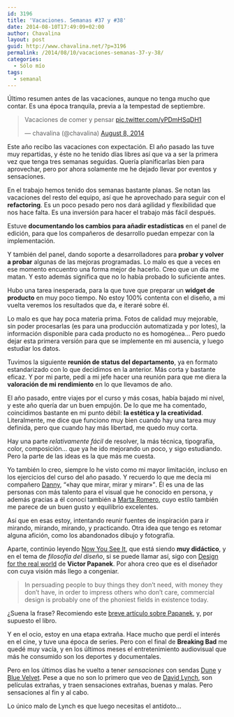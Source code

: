 ```yaml
---
id: 3196
title: 'Vacaciones. Semanas #37 y #38'
date: 2014-08-10T17:49:09+02:00
author: Chavalina
layout: post
guid: http://www.chavalina.net/?p=3196
permalink: /2014/08/10/vacaciones-semanas-37-y-38/
categories:
  - Sólo mío
tags:
  - semanal
---
```

Último resumen antes de las vacaciones, aunque no tenga mucho que contar. Es una época tranquila, previa a la tempestad de septiembre.

<blockquote class="twitter-tweet" lang="en">
  <p>
    Vacaciones de comer y pensar <a href="http://t.co/yPDmHSqDH1">pic.twitter.com/yPDmHSqDH1</a>
  </p>
  
  <p>
    &mdash; chavalina (@chavalina) <a href="https://twitter.com/chavalina/statuses/497792061589192704">August 8, 2014</a>
  </p>
</blockquote>



Este año recibo las vacaciones con expectación. El año pasado las tuve muy repartidas, y éste no he tenido días libres así que va a ser la primera vez que tenga tres semanas seguidas. Quería planificarlas bien para aprovechar, pero por ahora solamente me he dejado llevar por eventos y sensaciones.

En el trabajo hemos tenido dos semanas bastante planas. Se notan las vacaciones del resto del equipo, así que he aprovechado para seguir con el **refactoring**. Es un poco pesado pero nos dará agilidad y flexibilidad que nos hace falta. Es una inversión para hacer el trabajo más fácil después.

Estuve **documentando los cambios para añadir estadísticas** en el panel de edición, para que los compañeros de desarrollo puedan empezar con la implementación. 

Y también del panel, dando soporte a desarrolladores para **probar y volver a probar** algunas de las mejoras programadas. Lo malo es que a veces en ese momento encuentro una forma mejor de hacerlo. Creo que un día me matan. Y esto además significa que no lo había probado lo suficiente antes.

Hubo una tarea inesperada, para la que tuve que preparar un **widget de producto** en muy poco tiempo. No estoy 100% contenta con el diseño, a mi vuelta veremos los resultados que da, e iteraré sobre él. 

Lo malo es que hay poca materia prima. Fotos de calidad muy mejorable, sin poder procesarlas (es para una producción automatizada y por lotes), la información disponible para cada producto no es homogénea&#8230; Pero puedo dejar esta primera versión para que se implemente en mi ausencia, y luego estudiar los datos.

Tuvimos la siguiente **reunión de status del departamento**, ya en formato estandarizado con lo que decidimos en la anterior. Más corta y bastante eficaz. Y por mi parte, pedí a mi jefe hacer una reunión para que me diera la **valoración de mi rendimiento** en lo que llevamos de año.

El año pasado, entre viajes por el curso y más cosas, había bajado mi nivel, y este año quería dar un buen empujón. De lo que me ha comentado, coincidimos bastante en mi punto débil: **la estética y la creatividad**. Literalmente, me dice que funciono muy bien cuando hay una tarea muy definida, pero que cuando hay más libertad, me quedo muy corta.

Hay una parte _relativamente fácil_ de resolver, la más técnica, tipografía, color, composición&#8230; que ya he ido mejorando un poco, y sigo estudiando. Pero la parte de las ideas es la que más me cuesta.

Yo también lo creo, siempre lo he visto como mi mayor limitación, incluso en los ejercicios del curso del año pasado. Y recuerdo lo que me decía mi compañero [Danny](https://dribbble.com/dsaltaren), <q>«hay que mirar, mirar y mirar»</q>. Él es una de las personas con más talento para el visual que he conocido en persona, y además gracias a él conocí también a [Marta Romero](https://dribbble.com/cayeromero), cuyo estilo también me parece de un buen gusto y equilibrio excelentes.

Así que en esas estoy, intentando reunir fuentes de inspiración para ir mirando, mirando, mirando, y practicando. Otra idea que tengo es retomar alguna afición, como los abandonados dibujo y fotografía.

Aparte, continúo leyendo [Now You See It](http://www.amazon.es/gp/product/0970601980/ref=as_li_ss_tl?ie=UTF8&camp=3626&creative=24822&creativeASIN=0970601980&linkCode=as2&tag=chavadiari-21), que está siendo **muy didáctico**, y en el tema de _filosofía del diseño_, si se puede llamar así, sigo con [Design for the real world](http://www.amazon.es/gp/product/0500273588/ref=as_li_ss_tl?ie=UTF8&camp=3626&creative=24822&creativeASIN=0500273588&linkCode=as2&tag=chavadiari-21) de **Victor Papanek**. Por ahora creo que es el diseñador con cuya visión más llego a congeniar. 

> In persuading people to buy things they don&#8217;t need, with money they don&#8217;t have, in order to impress others who don&#8217;t care, commercial design is probably one of the phoniest fields in existence today.

¿Suena la frase? Recomiendo este [breve artículo sobre Papanek](http://novosedlik.com/2013/05/01/praise-papanek/), y, por supuesto el libro. 

Y en el ocio, estoy en una etapa extraña. Hace mucho que perdí el interés en el cine, y tuve una época de series. Pero con el final de **Breaking Bad** me quedé muy vacía, y en los últimos meses el entretenimiento audiovisual que más he consumido son los deportes y documentales.

Pero en los últimos días he vuelto a tener _sensaciones_ con sendas [Dune](http://www.imdb.com/title/tt0087182/) y [Blue Velvet](http://www.imdb.com/title/tt0090756/). Pese a que no son lo primero que veo de [David Lynch](http://www.imdb.com/name/nm0000186/?ref_=tt_ov_dr), son películas extrañas, y traen sensaciones extrañas, buenas y malas. Pero sensaciones al fin y al cabo.

Lo único malo de Lynch es que luego necesitas el antídoto&#8230;